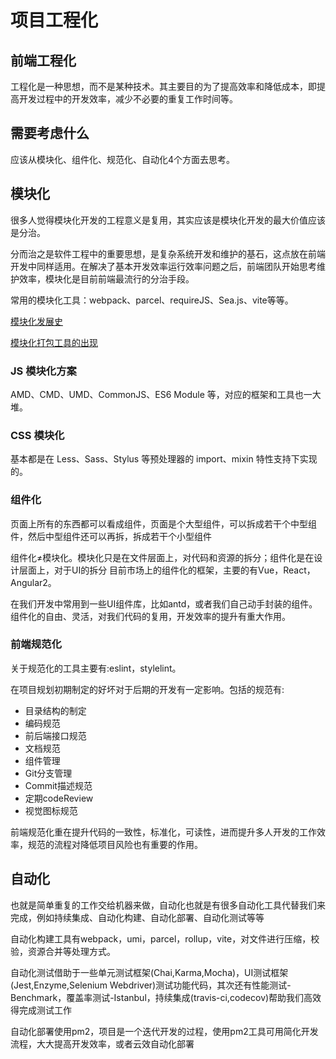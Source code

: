# 项目工程化

## 前端工程化

工程化是一种思想，而不是某种技术。其主要目的为了提高效率和降低成本，即提高开发过程中的开发效率，减少不必要的重复工作时间等。

## 需要考虑什么

应该从模块化、组件化、规范化、自动化4个方面去思考。

## 模块化

<!-- [js 模块化](/base/javascript/modular.html) -->

很多人觉得模块化开发的工程意义是复用，其实应该是模块化开发的最大价值应该是分治。

分而治之是软件工程中的重要思想，是复杂系统开发和维护的基石，这点放在前端开发中同样适用。在解决了基本开发效率运行效率问题之后，前端团队开始思考维护效率，模块化是目前前端最流行的分治手段。

常用的模块化工具：webpack、parcel、requireJS、Sea.js、vite等等。

[模块化发展史](/engineering/common/modulesHistory.html)

[模块化打包工具的出现](/engineering/common/packTool.html)

### JS 模块化方案

AMD、CMD、UMD、CommonJS、ES6 Module 等，对应的框架和工具也一大堆。

### CSS 模块化

基本都是在 Less、Sass、Stylus 等预处理器的 import、mixin 特性支持下实现的。

### 组件化

页面上所有的东西都可以看成组件，页面是个大型组件，可以拆成若干个中型组件，然后中型组件还可以再拆，拆成若干个小型组件

组件化≠模块化。模块化只是在文件层面上，对代码和资源的拆分；组件化是在设计层面上，对于UI的拆分 目前市场上的组件化的框架，主要的有Vue，React，Angular2。

在我们开发中常用到一些UI组件库，比如antd，或者我们自己动手封装的组件。组件化的自由、灵活，对我们代码的复用，开发效率的提升有重大作用。

### 前端规范化

关于规范化的工具主要有:eslint，stylelint。

在项目规划初期制定的好坏对于后期的开发有一定影响。包括的规范有:

* 目录结构的制定
* 编码规范
* 前后端接口规范
* 文档规范
* 组件管理
* Git分支管理
* Commit描述规范
* 定期codeReview
* 视觉图标规范

前端规范化重在提升代码的一致性，标准化，可读性，进而提升多人开发的工作效率，规范的流程对降低项目风险也有重要的作用。

## 自动化

也就是简单重复的工作交给机器来做，自动化也就是有很多自动化工具代替我们来完成，例如持续集成、自动化构建、自动化部署、自动化测试等等

自动化构建工具有webpack，umi，parcel，rollup，vite，对文件进行压缩，校验，资源合并等处理方式。

自动化测试借助于一些单元测试框架(Chai,Karma,Mocha)，UI测试框架(Jest,Enzyme,Selenium Webdriver)测试功能代码，其次还有性能测试-Benchmark，覆盖率测试-Istanbul，持续集成(travis-ci,codecov)帮助我们高效得完成测试工作

自动化部署使用pm2，项目是一个迭代开发的过程，使用pm2工具可用简化开发流程，大大提高开发效率，或者云效自动化部署
